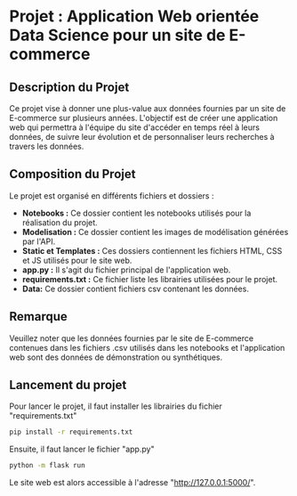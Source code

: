 # Projet : Application Web orientée Data Science pour un site de E-commerce

## Description du Projet

Ce projet vise à donner une plus-value aux données fournies par un site de E-commerce sur plusieurs années. L'objectif est de créer une application web qui permettra à l'équipe du site d'accéder en temps réel à leurs données, de suivre leur évolution et de personnaliser leurs recherches à travers les données.

## Composition du Projet

Le projet est organisé en différents fichiers et dossiers :

- **Notebooks :** Ce dossier contient les notebooks utilisés pour la réalisation du projet.
- **Modelisation :** Ce dossier contient les images de modélisation générées par l'API.
- **Static et Templates :** Ces dossiers contiennent les fichiers HTML, CSS et JS utilisés pour le site web.
- **app.py :** Il s'agit du fichier principal de l'application web.
- **requirements.txt :** Ce fichier liste les librairies utilisées pour le projet.
- **Data:** Ce dossier contient fichiers csv contenant les données.

## Remarque

Veuillez noter que les données fournies par le site de E-commerce contenues dans les fichiers .csv utilisés dans les notebooks et l'application web sont des données de démonstration ou synthétiques.


## Lancement du projet

Pour lancer le projet, il faut installer les librairies du fichier "requirements.txt"
```bash
pip install -r requirements.txt
```
Ensuite, il faut lancer le fichier "app.py"
```bash
python -m flask run
```
Le site web est alors accessible à l'adresse "http://127.0.0.1:5000/".
